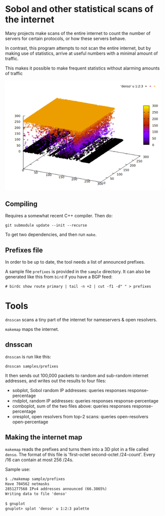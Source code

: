 # Sobol and other statistical scans of the internet
Many projects make scans of the entire internet to count the number of
servers for certain protocols, or how these servers behave.

In contrast, this program attempts to not scan the entire internet, but
by making use of statistics, arrive at useful numbers with a minimal amount
of traffic.

This makes it possible to make frequent statistics without alarming amounts
of traffic

![Sample plot](sample/splot.png)

## Compiling
Requires a somewhat recent C++ compiler. Then do:

```
git submodule update --init --recurse
```

To get two dependencies, and then run `make`.

## Prefixes file
In order to be up to date, the tool needs a list of announced prefixes.

A sample file `prefixes` is provided in the `sample` directory.  It can also
be generated like this from `bird` if you have a BGP feed:

```
# birdc show route primary | tail -n +2 | cut -f1 -d" " > prefixes
```

# Tools
`dnsscan` scans a tiny part of the internet for nameservers & open
resolvers. 

`makemap` maps the internet.

## dnsscan
`dnsscan` is run like this:

```
dnsscan samples/prefixes
```
It then sends out 100,000 packets to random and sub-random internet
addresses, and writes out the results to four files:

 * sobplot, Sobol random IP addresses: queries responses response-percentage
 * rndplot, random IP addresses: queries responses response-percentage
 * comboplot, sum of the two files above: queries responses response-percentage
 * oresplot, open resolvers from top-2 scans: queries open-resolvers open-percentage

## Making the internet map
`makemap` reads the prefixes and turns them into a 3D plot in a file called
`denso`. The format of this file is 'first-octet second-octet /24-count'.
Every /16 can contain at most 256 /24s.

Sample use:

```
$ ./makemap sample/prefixes
Have 704562 netmasks
2851277568 IPv4 addresses announced (66.3865%)
Writing data to file 'denso'

$ gnuplot
gnuplot> splot 'denso' u 1:2:3 palette
```

